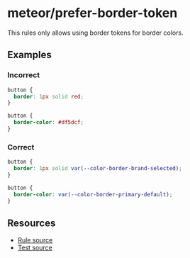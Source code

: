 # meteor/prefer-border-token

This rules only allows using border tokens for border colors.

## Examples

### Incorrect

```css
button {
  border: 1px solid red;
}
```

```css
button {
  border-color: #df5dcf;
}
```

### Correct

```css
button {
  border: 1px solid var(--color-border-brand-selected);
}
```

```css
button {
  border-color: var(--color-border-primary-default);
}
```

## Resources

- [Rule source](https://github.com/shopware/meteor/blob/main/packages/stylelint-plugin-meteor/src/rules/prefer-border-token/index.ts)
- [Test source](https://github.com/shopware/meteor/blob/main/packages/stylelint-plugin-meteor/src/rules/prefer-border-token/prefer-border-token.test.ts)
